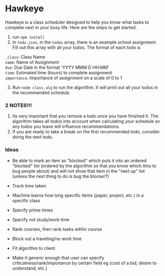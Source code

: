  # Hawkeye
Hawkeye is a class scheduler designed to help you know what tasks to complete next in your busy life. Here are the steps to get started.

1. run `npm install`
2. In `todo.json`, in the `todos` array, there is an example school assignment. Fill out this array with all your todos. The format of each todo is

  `_class`: Class Name<br>
  `name`: Name of Assignment<br>
  `due`: Due Date in the format 'YYYY MMM D HH:MM'<br>
  `time`: Estimated time (hours) to complete assignment<br>
  `importance`: Importance of assignment on a scale of 0 to 1<br>

3. Run `node class_alg` to run the algorithm. It will print out all your todos in the recommended schedule.

### 2 NOTES!!!
1. Its very important that you remove a todo once you have finished it. The algorithm takes all todos into account when calculating your schedule so any todos you leave will influence recommendations.
2. If you are ready to take a break on the first recommended todo, consider doing the next todo.

### Ideas
- Be able to mark an item as "blocked" which puts it into an ordered "blocked" list (ordered by the algorithm so that you know which itms to bug people about) and will not show that item in the "next up" list (unless the next thing to do is bug the blocker?)
- Track time taken 
- Machine learns how long specific items (paper, project, etc.) in a specific class
- Specify prime times
- Specify not study/work time
- Rank courses, then rank tasks within course
- Block out a traveling/no work time
- Fit algorithm to client

- Make it generic enough that user can specify criticalness/rank/importance by certain field eg (cost of a bid, desire to understand, etc.)
